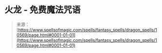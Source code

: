 <!--yml

category: 未分类

date: 2024-06-12 18:47:14

-->

# 火龙 - 免费魔法咒语

> 来源：[https://www.spellsofmagic.com/spells/fantasy_spells/dragon_spells/10569/page.html#0001-01-01](https://www.spellsofmagic.com/spells/fantasy_spells/dragon_spells/10569/page.html#0001-01-01)
